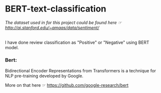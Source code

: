 # BERT-text-classification





###### The dataset used in for this project could be found here ☞ http://ai.stanford.edu/~amaas/data/sentiment/





I have done review classification as "Positive" or "Negative" using BERT model.




### Bert:




Bidirectional Encoder Representations from Transformers is a technique for NLP pre-training developed by Google.



More on that here ☞ https://github.com/google-research/bert
